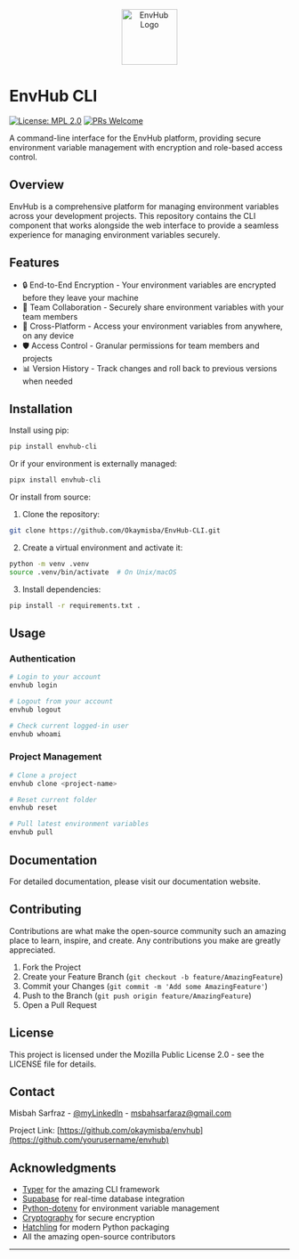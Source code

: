 <div align="center">
<img src="https://envhub.net/favicon.ico" alt="EnvHub Logo" width="100">
</div>

# EnvHub CLI

[![License: MPL 2.0](https://img.shields.io/badge/License-MPL%202.0-brightgreen.svg)](https://opensource.org/licenses/MPL-2.0)
[![PRs Welcome](https://img.shields.io/badge/PRs-welcome-brightgreen.svg?style=flat-square)](http://makeapullrequest.com)

A command-line interface for the EnvHub platform, providing secure environment variable management with encryption and role-based access control.

## Overview

EnvHub is a comprehensive platform for managing environment variables across your development projects. This repository contains the CLI component that works alongside the web interface to provide a seamless experience for managing environment variables securely.

## Features

- 🔒 End-to-End Encryption - Your environment variables are encrypted before they leave your machine
- 👥 Team Collaboration - Securely share environment variables with your team members
- 📱 Cross-Platform - Access your environment variables from anywhere, on any device
- 🛡️ Access Control - Granular permissions for team members and projects
- 📊 Version History - Track changes and roll back to previous versions when needed

## Installation

Install using pip:

```bash
pip install envhub-cli
```

Or if your environment is externally managed:

```bash
pipx install envhub-cli
```

Or install from source:

1. Clone the repository:
```bash
git clone https://github.com/Okaymisba/EnvHub-CLI.git
```

2. Create a virtual environment and activate it:
```bash
python -m venv .venv
source .venv/bin/activate  # On Unix/macOS
```

3. Install dependencies:
```bash
pip install -r requirements.txt .
```

## Usage

### Authentication
```bash
# Login to your account
envhub login

# Logout from your account
envhub logout

# Check current logged-in user
envhub whoami
```

### Project Management
```bash
# Clone a project
envhub clone <project-name>

# Reset current folder
envhub reset

# Pull latest environment variables
envhub pull
```

## Documentation

For detailed documentation, please visit our documentation website.

## Contributing

Contributions are what make the open-source community such an amazing place to learn, inspire, and create. Any contributions you make are greatly appreciated.

1. Fork the Project
2. Create your Feature Branch (`git checkout -b feature/AmazingFeature`)
3. Commit your Changes (`git commit -m 'Add some AmazingFeature'`)
4. Push to the Branch (`git push origin feature/AmazingFeature`)
5. Open a Pull Request

## License

This project is licensed under the Mozilla Public License 2.0 - see the LICENSE file for details.

## Contact

Misbah Sarfraz - [@myLinkedIn](https://www.linkedin.com/in/misbah-sarfaraz-a59854325/) - msbahsarfaraz@gmail.com

Project Link: [https://github.com/okaymisba/envhub](https://github.com/yourusername/envhub)

## Acknowledgments

- [Typer](https://typer.tiangolo.com/) for the amazing CLI framework
- [Supabase](https://supabase.com/) for real-time database integration
- [Python-dotenv](https://github.com/theskumar/python-dotenv) for environment variable management
- [Cryptography](https://cryptography.io/) for secure encryption
- [Hatchling](https://github.com/hatch-python/hatchling) for modern Python packaging
- All the amazing open-source contributors

---
